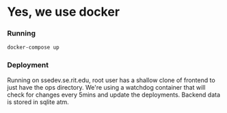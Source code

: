 Yes, we use docker
=================

### Running
```bash
docker-compose up
```

### Deployment
Running on ssedev.se.rit.edu, root user has a shallow clone of frontend to just have the ops directory. We're using a watchdog container that will check for changes every 5mins and update the deployments. Backend data is stored in sqlite atm.

